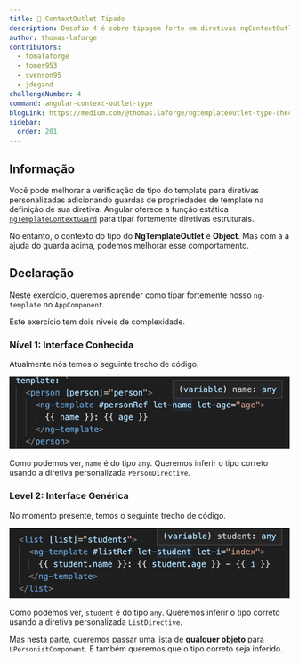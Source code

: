 ```yaml
---
title: 🔴 ContextOutlet Tipado
description: Desafio 4 é sobre tipagem forte em diretivas ngContextOutlet
author: thomas-laforge
contributors:
  - tomalaforge
  - tomer953
  - svenson95
  - jdegand
challengeNumber: 4
command: angular-context-outlet-type
blogLink: https://medium.com/@thomas.laforge/ngtemplateoutlet-type-checking-5d2dcb07a2c6
sidebar:
  order: 201
---
```


## Informação

Você pode melhorar a verificação de tipo do template para diretivas personalizadas adicionando guardas de propriedades de template na definição de sua diretiva. Angular oferece a função estática [`ngTemplateContextGuard`](https://angular.io/guide/structural-directives#typing-the-directives-context) para tipar fortemente diretivas estruturais.

No entanto, o contexto do tipo do **NgTemplateOutlet** é **Object**. Mas com a a ajuda do guarda acima, podemos melhorar esse comportamento.

## Declaração

Neste exercício, queremos aprender como tipar fortemente nosso `ng-template` no `AppComponent`.

Este exercício tem dois níveis de complexidade.

### Nível 1: Interface Conhecida

Atualmente nós temos o seguinte trecho de código.

![Unkown Person](../../../../../assets/4/unknown-person.png 'Unkown Person')

Como podemos ver, `name` é do tipo `any`. Queremos inferir o tipo correto usando a diretiva personalizada `PersonDirective`.

### Level 2: Interface Genérica

No momento presente, temos o seguinte trecho de código.

![Unkown Student](../../../../../assets/4/unknown-student.png 'Unkown Student')

Como podemos ver, `student` é do tipo `any`. Queremos inferir o tipo correto usando a diretiva personalizada `ListDirective`.

Mas nesta parte, queremos passar uma lista de **qualquer objeto** para `LPersonistComponent`. E também queremos que o tipo correto seja inferido.
